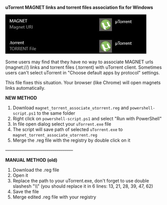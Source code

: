 **uTorrent MAGNET links and torrent files association fix for Windows**

![alt text](https://github.com/warshtranker/utorrent_magnet_fix/blob/main/demo.jpg)

Some users may find that they have no way to associate MAGNET urls (magnet://) links and torrent files (.torrent) with uTorrent client. 
Sometimes users can't select uTorrent in "Choose default apps by protocol" settings.

This file fixes this situation. Your browser (like Chrome) will open magnets links automatically.

**NEW METHOD**
1. Download `magnet_torrent_associate_utorrent.reg` and `powershell-script.ps1` to the same folder
2. Right click on `powershell-script.ps1` and select "Run with PowerShell"
3. In file open dialog select your `uTorrent.exe` file
4. The script will save path of selected `uTorrent.exe` to `magnet_torrent_associate_utorrent.reg`
5. Merge the .reg file with the registry by double click on it

~~---------------------------------~~

**MANUAL METHOD (old)**
1. Download the .reg file
2. Open it
3. Replace the path to your uTorrent.exe, don't forget to use double slashesh "\\\\" (you should replace it in 6 lines: 13, 21, 28, 39, 47, 62)
4. Save the file
5. Merge edited .reg file with your registry



